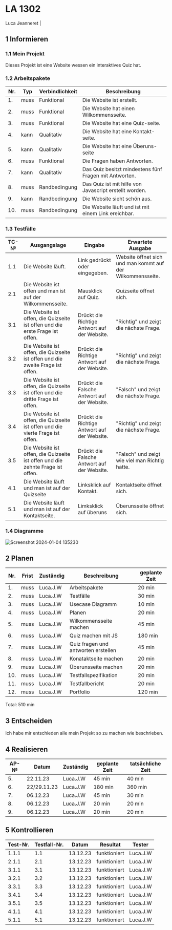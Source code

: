 # LA 1302

Luca Jeanneret
                                                     |
## 1 Informieren

### 1.1 Mein Projekt

Dieses Projekt ist eine Website wessen ein interaktives Quiz hat.

### 1.2 Arbeitspakete

| Nr. | Typ | Verbindlichkeit | Beschreibung |
| --- |---- | ----- | --------- |
| 1.| muss | Funktional | Die Website ist erstellt. |
| 2.| muss | Funktional | Die Website hat einen Wilkommensseite. |
| 3.| muss | Funktional | Die Website hat eine Quiz-seite. |
| 4.| kann | Qualitativ | Die Website hat eine Kontakt-seite. |
| 5.| kann | Qualitativ | Die Website hat eine Überuns-seite |
| 6.| muss | Funktional | Die Fragen haben Antworten. |
| 7.| kann | Qualitativ | Das Quiz besitzt mindestens fünf Fragen mit Antworten. |
| 8.| muss | Randbedingung | Das Quiz ist mit hilfe von Javascript erstellt worden. |
| 9.| kann | Randbedingung | Die Website sieht schön aus. |
| 10.| muss | Randbedingung | Die Website läuft und ist mit einem Link ereichbar. |


### 1.3 Testfälle

| TC-№ | Ausgangslage | Eingabe | Erwartete Ausgabe |
| ---- | ------------ | ------- | ----------------- |
| 1.1  | Die Website läuft. | Link gedrückt oder eingegeben. | Website öffnet sich und man kommt auf der Wilkommensseite. |
| 2.1  | Die Website ist offen und man ist auf der Wilkommensseite. | Mausklick auf Quiz. | Quizseite öffnet sich. |
| 3.1  | Die Website ist offen, die Quizseite ist offen und die erste Frage ist offen.   | Drückt die Richtige Antwort auf der Website. | "Richtig" und zeigt die nächste Frage. |
| 3.2  | Die Website ist offen, die Quizseite ist offen und die zweite Frage ist offen.  | Drückt die Richtige Antwort auf der Website. | "Richtig" und zeigt die nächste Frage. |
| 3.3  | Die Website ist offen, die Quizseite ist offen und die dritte Frage ist offen.  | Drückt die Falsche Antwort auf der Website. | "Falsch" und zeigt die nächste Frage. |
| 3.4  | Die Website ist offen, die Quizseite ist offen und die vierte Frage ist offen.  | Drückt die Richtige Antwort auf der Website. | "Richtig" und zeigt die nächste Frage. |
| 3.5  | Die Website ist offen, die Quizseite ist offen und die zehnte Frage ist offen.  | Drückt die Falsche Antwort auf der Website. | "Falsch" und zeigt wie viel man Richtig hatte. |
| 4.1  | Die Website läuft und man ist auf der Quizseite | Linksklick auf Kontakt. | Kontaktseite öffnet sich. |
| 5.1  | Die Website läuft und man ist auf der Kontaktseite. | Limksklick auf überuns | Überunsseite öffnet sich. |


### 1.4 Diagramme

![Screenshot 2024-01-04 135230](https://github.com/Plasticgun21/LA1302/assets/110892742/d92034ff-d3f4-4391-ba83-5456e7cd35e9)


## 2 Planen

| Nr. | Frist | Zuständig | Beschreibung | geplante Zeit |
| ---- | ----- | --------- | ------------ | ------------- |
| 1. | muss | Luca.J.W | Arbeitspakete | 20 min |
| 2. | muss | Luca.J.W | Testfälle | 30 min |
| 3. | muss | Luca.J.W | Usecase Diagramm | 10 min |
| 4. | muss | Luca.J.W | Planen | 20 min |
| 5. | muss | Luca.J.W | Wilkommensseite machen | 45 min |
| 6. | muss | Luca.J.W | Quiz machen mit JS | 180 min |
| 7. | muss | Luca.J.W | Quiz fragen und antworten erstellen | 45 min |
| 8. | muss | Luca.J.W | Konataktseite machen | 20 min |
| 9. | muss | Luca.J.W | Überunsseite machen | 20 min |
| 10. | muss | Luca.J.W | Testfallspezifikation | 20 min |
| 11. | muss | Luca.J.W | Testfallbericht | 20 min |
| 12. | muss | Luca.J.W | Portfolio | 120 min |
Total: 510 min


## 3 Entscheiden

Ich habe mir entschieden alle mein Projekt so zu machen wie beschrieben.

## 4 Realisieren

| AP-№ | Datum | Zuständig | geplante Zeit | tatsächliche Zeit |
| ---- | ----- | --------- | ------------- | ----------------- |
| 5.   |22.11.23| Luca.J.W  |       45 min  |          40 min   |
| 6.   |22/29.11.23| Luca.J.W  |       180 min  |          360 min   |
| 7.   |06.12.23| Luca.J.W  |       45 min  |          30 min   |
| 8.   |06.12.23| Luca.J.W  |       20 min  |          20 min   |
| 9.   |06.12.23| Luca.J.W  |       20 min  |          20 min   |



## 5 Kontrollieren

| Test-Nr. |Testfall-Nr.| Datum | Resultat | Tester |
| ---- |---- | ----- | -------- | ------ |
| 1.1.1 |1.1|13.12.23 |funktioniert|Luca.J.W|
| 2.1.1 |2.1|13.12.23 |funktioniert|Luca.J.W|
| 3.1.1 |3.1|13.12.23 |funktioniert|Luca.J.W|
| 3.2.1 |3.2|13.12.23 |funktioniert|Luca.J.W|
| 3.3.1 |3.3|13.12.23 |funktioniert|Luca.J.W|
| 3.4.1 |3.4|13.12.23 |funktioniert|Luca.J.W|
| 3.5.1 |3.5|13.12.23 |funktioniert|Luca.J.W|
| 4.1.1 |4.1|13.12.23 |funktioniert|Luca.J.W|
| 5.1.1 |5.1|13.12.23 |funktioniert|Luca.J.W|
